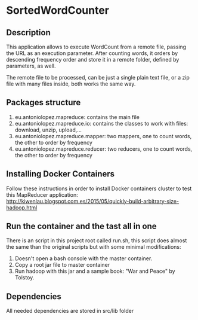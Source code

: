 # SortedWordCounter

## Description

This application allows to execute WordCount from a remote file, passing the URL as an execution 
parameter. After counting words, it orders by descending frequency order and store it in a remote 
folder, defined by parameters, as well.

The remote file to be processed, can be just a single plain text file, or a zip file with many files
inside, both works the same way.


## Packages structure
1. eu.antoniolopez.mapreduce: contains the main file 
2. eu.antoniolopez.mapreduce.io: contains the classes to work with files: download, unzip, upload,...
3. eu.antoniolopez.mapreduce.mapper: two mappers, one to count words, the other to order by frequency
4. eu.antoniolopez.mapreduce.reducer: two reducers, one to count words, the other to order by frequency


## Installing Docker Containers

Follow these instructions in order to install Docker containers cluster to test this 
MapReducer application: http://kiwenlau.blogspot.com.es/2015/05/quickly-build-arbitrary-size-hadoop.html

## Run the container and the tast all in one

There is an script in this project root called run.sh, this script does almost the 
same than the original scripts but with some minimal modifications:

1. Doesn't open a bash console with the master container.
2. Copy a root jar file to master container
3. Run hadoop with this jar and a sample book: "War and Peace" by Tolstoy.


## Dependencies

All needed dependencies are stored in src/lib folder
